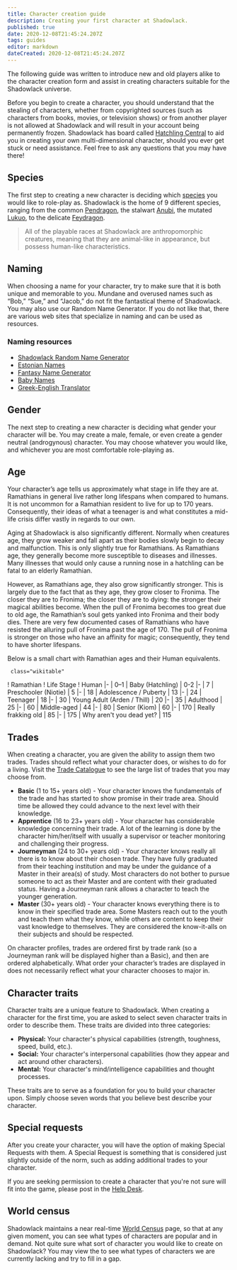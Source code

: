 ```yaml
---
title: Character creation guide
description: Creating your first character at Shadowlack.
published: true
date: 2020-12-08T21:45:24.207Z
tags: guides
editor: markdown
dateCreated: 2020-12-08T21:45:24.207Z
---
```


The following guide was written to introduce new and old players alike to the character creation form and assist in creating characters suitable for the Shadowlack universe.

Before you begin to create a character, you should understand that the stealing of characters, whether from copyrighted sources (such as characters from books, movies, or television shows) or from another player is not allowed at Shadowlack and will result in your account being permanently frozen. Shadowlack has board called [Hatchling Central](http://shadowlack.com/forums/hatchlings/) to aid you in creating your own multi-dimensional character, should you ever get stuck or need assistance. Feel free to ask any questions that you may have there!

## Species

The first step to creating a new character is deciding which [species](/species) you would like to role-play as. Shadowlack is the home of 9 different species, ranging from the common [Pendragon](/species/pendragon), the stalwart [Anubi](/species/anubi), the mutated [Lukuo](/species/lukuo), to the delicate [Feydragon](/species/feydragon).

> All of the playable races at Shadowlack are anthropomorphic creatures, meaning that they are animal-like in appearance, but possess human-like characteristics.

## Naming

When choosing a name for your character, try to make sure that it is both unique and memorable to you. Mundane and overused names such as “Bob,” “Sue,” and “Jacob,” do not fit the fantastical theme of Shadowlack. You may also use our Random Name Generator. If you do not like that, there are various web sites that specialize in naming and can be used as resources.

### Naming resources

- [Shadowlack Random Name Generator](http://shadowlack.com/codex/random-name-generator)
- [Estonian Names](http://dict.ibs.ee/index.html)
- [Fantasy Name Generator](http://rinkworks.com/namegen/)
- [Baby Names](http://babynames.com/)
- [Greek-English Translator](http://www.kypros.org/cgi-bin/lexicon/)

## Gender

The next step to creating a new character is deciding what gender your character will be. You may create a male, female, or even create a gender neutral (androgynous) character. You may choose whatever you would like, and whichever you are most comfortable role-playing as.

## Age

Your character’s age tells us approximately what stage in life they are at. Ramathians in general live rather long lifespans when compared to humans. It is not uncommon for a Ramathian resident to live for up to 170 years. Consequently, their ideas of what a teenager is and what constitutes a mid-life crisis differ vastly in regards to our own.

Aging at Shadowlack is also significantly different. Normally when creatures age, they grow weaker and fall apart as their bodies slowly begin to decay and malfunction. This is only slightly true for Ramathians. As Ramathians age, they generally become more susceptible to diseases and illnesses. Many illnesses that would only cause a running nose in a hatchling can be fatal to an elderly Ramathian.

However, as Ramathians age, they also grow significantly stronger. This is largely due to the fact that as they age, they grow closer to Fronima. The closer they are to Fronima; the closer they are to dying: the stronger their magical abilities become. When the pull of Fronima becomes too great due to old age, the Ramathian’s soul gets yanked into Fronima and their body dies. There are very few documented cases of Ramathians who have resisted the alluring pull of Fronima past the age of 170. The pull of Fronima is stronger on those who have an affinity for magic; consequently, they tend to have shorter lifespans.

Below is a small chart with Ramathian ages and their Human equivalents.

` class="wikitable" `

! Ramathian ! Life Stage ! Human |- | 0–1 | Baby (Hatchling) | 0-2 |- | 7 | Preschooler (Niotie) | 5 |- | 18 | Adolescence / Puberty | 13 |- | 24 | Teenager | 18 |- | 30 | Young Adult (Arden / Thill) | 20 |- | 35 | Adulthood | 25 |- | 60 | Middle-aged | 44 |- | 80 | Senior (Kiom) | 60 |- | 170 | Really frakking old | 85 |- | 175 | Why aren't you dead yet? | 115

## Trades

When creating a character, you are given the ability to assign them two trades. Trades should reflect what your character does, or wishes to do for a living. Visit the [Trade Catalogue](/trades) to see the large list of trades that you may choose from.

- **Basic** (1 to 15+ years old) - Your character knows the fundamentals of the trade and has started to show promise in their trade area. Should time be allowed they could advance to the next level with their knowledge.
- **Apprentice** (16 to 23+ years old) - Your character has considerable knowledge concerning their trade. A lot of the learning is done by the character him/her/itself with usually a supervisor or teacher monitoring and challenging their progress.
- **Journeyman** (24 to 30+ years old) - Your character knows really all there is to know about their chosen trade. They have fully graduated from their teaching institution and may be under the guidance of a Master in their area(s) of study. Most characters do not bother to pursue someone to act as their Master and are content with their graduated status. Having a Journeyman rank allows a character to teach the younger generation.
- **Master** (30+ years old) - Your character knows everything there is to know in their specified trade area. Some Masters reach out to the youth and teach them what they know, while others are content to keep their vast knowledge to themselves. They are considered the know-it-alls on their subjects and should be respected.

On character profiles, trades are ordered first by trade rank (so a Journeyman rank will be displayed higher than a Basic), and then are ordered alphabetically. What order your character’s trades are displayed in does not necessarily reflect what your character chooses to major in.

## Character traits

Character traits are a unique feature to Shadowlack. When creating a character for the first time, you are asked to select seven character traits in order to describe them. These traits are divided into three categories:

-   **Physical:** Your character's physical capabilities (strength, toughness, speed, build, etc.).
-   **Social:** Your character's interpersonal capabilities (how they appear and act around other characters).
-   **Mental:** Your character's mind/intelligence capabilities and thought processes.

These traits are to serve as a foundation for you to build your character upon. Simply choose seven words that you believe best describe your character.

## Special requests

After you create your character, you will have the option of making Special Requests with them. A Special Request is something that is considered just slightly outside of the norm, such as adding additional trades to your character.

If you are seeking permission to create a character that you're not sure will fit into the game, please post in the [Help Desk](https://shadowlack.com/forums/help-desk/).

## World census

Shadowlack maintains a near real-time [World Census](https://shadowlack.com/characters/) page, so that at any given moment, you can see what types of characters are popular and in demand. Not quite sure what sort of character you would like to create on Shadowlack? You may view the to see what types of characters we are currently lacking and try to fill in a gap.